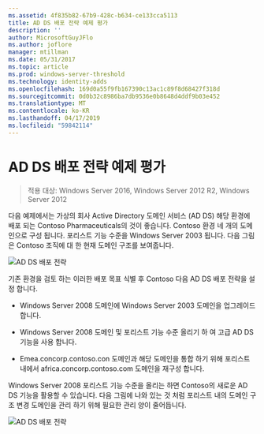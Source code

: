 ```yaml
---
ms.assetid: 4f835b82-67b9-428c-b634-ce133cca5113
title: AD DS 배포 전략 예제 평가
description: ''
author: MicrosoftGuyJFlo
ms.author: joflore
manager: mtillman
ms.date: 05/31/2017
ms.topic: article
ms.prod: windows-server-threshold
ms.technology: identity-adds
ms.openlocfilehash: 169d0a55f9fb167390c13ac1c89f8d68427f318d
ms.sourcegitcommit: 0d0b32c8986ba7db9536e0b8648d4ddf9b03e452
ms.translationtype: MT
ms.contentlocale: ko-KR
ms.lasthandoff: 04/17/2019
ms.locfileid: "59842114"
---
```

# <a name="evaluating-ad-ds-deployment-strategy-examples"></a>AD DS 배포 전략 예제 평가

>적용 대상: Windows Server 2016, Windows Server 2012 R2, Windows Server 2012

다음 예제에서는 가상의 회사 Active Directory 도메인 서비스 (AD DS) 해당 환경에 배포 되는 Contoso Pharmaceuticals의 것이 좋습니다. Contoso 환경 네 개의 도메인으로 구성 됩니다. 포리스트 기능 수준을 Windows Server 2003 됩니다. 다음 그림은 Contoso 조직에 대 한 현재 도메인 구조를 보여줍니다.  
  
![AD DS 배포 전략](media/Evaluating-AD-DS-Deployment-Strategy-Examples/3dd79e00-48f8-4927-989c-c55a79caf1be.gif)  
  
기존 환경을 검토 하는 이러한 배포 목표 식별 후 Contoso 다음 AD DS 배포 전략을 설정 합니다.  
  
-   Windows Server 2008 도메인에 Windows Server 2003 도메인을 업그레이드 합니다.  
  
-   Windows Server 2008 도메인 및 포리스트 기능 수준 올리기 하 여 고급 AD DS 기능을 사용 합니다.  
  
-   Emea.concorp.contoso.con 도메인과 해당 도메인을 통합 하기 위해 포리스트 내에서 africa.concorp.contoso.com 도메인을 재구성 합니다.  
  
Windows Server 2008 포리스트 기능 수준을 올리는 하면 Contoso의 새로운 AD DS 기능을 활용할 수 있습니다. 다음 그림에 나와 있는 것 처럼 포리스트 내의 도메인 구조 변경 도메인을 관리 하기 위해 필요한 관리 양이 줄어듭니다.  
  
![AD DS 배포 전략](media/Evaluating-AD-DS-Deployment-Strategy-Examples/1c061755-413d-452d-b121-6910f8555327.gif)  
  


